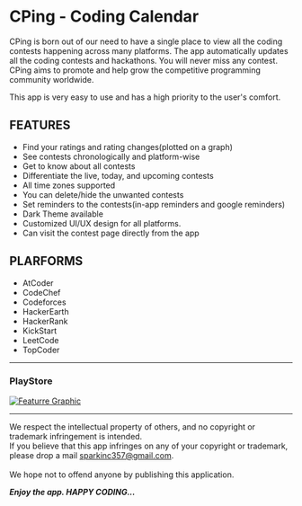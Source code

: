 # CPing - Coding Calendar

CPing is born out of our need to have a single place to view all the coding contests happening across many platforms. The app automatically updates all the coding contests and hackathons. You will never miss any contest.
CPing aims to promote and help grow the competitive programming community worldwide.

This app is very easy to use and has a high priority to the user's comfort.

## FEATURES
* Find your ratings and rating changes(plotted on a graph)
* See contests chronologically and platform-wise
* Get to know about all contests
* Differentiate the live, today, and upcoming contests
* All time zones supported
* You can delete/hide the unwanted contests
* Set reminders to the contests(in-app reminders and google reminders)
* Dark Theme available
* Customized UI/UX design for all platforms.
* Can visit the contest page directly from the app

## PLARFORMS
* AtCoder
* CodeChef
* Codeforces
* HackerEarth
* HackerRank
* KickStart
* LeetCode
* TopCoder

- - - -

### PlayStore
[![Featurre Graphic](https://user-images.githubusercontent.com/60544216/122088882-d2c16900-ce23-11eb-9287-940f4c2d52a0.png)](https://play.google.com/store/apps/details?id=com.rr.CPing)

- - - -

We respect the intellectual property of others, and no copyright or trademark infringement is intended.<br> 
If you believe that this app infringes on any of your copyright or trademark, please drop a mail sparkinc357@gmail.com.<br><br>
We hope not to offend anyone by publishing this application.

***Enjoy the app. HAPPY CODING...***
